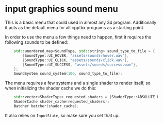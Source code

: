 # input graphics sound menu

This is a basic menu that could used in almost any 3d program. Additionally it acts as the default menu for all cpptbx programs as a starting point.

In order to use the menu a few things need to happen, first it requires the following sounds to be defined:

```cpp
    std::unordered_map<SoundType, std::string> sound_type_to_file = {
        {SoundType::UI_HOVER, "assets/sounds/hover.wav"},
        {SoundType::UI_CLICK, "assets/sounds/click.wav"},
        {SoundType::UI_SUCCESS, "assets/sounds/success.wav"},
    };
    SoundSystem sound_system(100, sound_type_to_file);
```

The menu requires a few systems and a single shader to render itself, so when initializing the shader cache we do this:
```cpp
    std::vector<ShaderType> requested_shaders = {ShaderType::ABSOLUTE_POSITION_WITH_COLORED_VERTEX};
    ShaderCache shader_cache(requested_shaders);
    Batcher batcher(shader_cache);
```

It also relies on `InputState`, so make sure you set that up.
